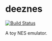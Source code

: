 # deeznes

[![Build Status](https://travis-ci.org/sengelha/deeznes.svg?branch=master)](https://travis-ci.org/sengelha/deeznes)

A toy NES emulator.
